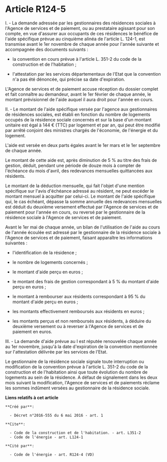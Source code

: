 # Article R124-5

I. - La demande adressée par les gestionnaires des résidences sociales à l'Agence de services et de paiement, ou au
prestataire agissant pour son compte, en vue d'assurer aux occupants de ces résidences le bénéfice de l'aide spécifique
prévue au cinquième alinéa de l'article L. 124-1, est transmise avant le 1er novembre de chaque année pour l'année suivante
et accompagnée des documents suivants :

- la convention en cours prévue à l'article L. 351-2 du code de la construction et de l'habitation ;

- l'attestation par les services départementaux de l'Etat que la convention n'a pas été dénoncée, qui précise sa date
d'expiration. 

L'Agence de services et de paiement accuse réception du dossier complet et fait connaître au demandeur, avant le 1er février
de chaque année, le montant prévisionnel de l'aide auquel il aura droit pour l'année en cours. 

II. - Le montant de l'aide spécifique versée par l'agence aux gestionnaires de résidences sociales, est établi en fonction du
nombre de logements occupés de la résidence sociale concernés et sur la base d'un montant unitaire est égal à 144 € (TTC) par
logement et par an, qui peut être modifié par arrêté conjoint des ministres chargés de l'économie, de l'énergie et du
logement. 

L'aide est versée en deux parts égales avant le 1er mars et le 1er septembre de chaque année. 

Le montant de cette aide est, après diminution de 5 % au titre des frais de gestion, déduit, pendant une période de douze
mois à compter de l'échéance du mois d'avril, des redevances mensuelles quittancées aux résidents. 

Le montant de la déduction mensuelle, qui fait l'objet d'une mention spécifique sur l'avis d'échéance adressé au résident, ne
peut excéder le montant mensuel à acquitter par celui-ci. Le montant de l'aide spécifique qui, le cas échéant, dépasse la
somme annuelle des redevances mensuelles est déduit du deuxième versement effectué par l'Agence de services et de paiement
pour l'année en cours, ou reversé par le gestionnaire de la résidence sociale à l'Agence de services et de paiement. 

Avant le 1er mai de chaque année, un bilan de l'utilisation de l'aide au cours de l'année écoulée est adressé par le
gestionnaire de la résidence sociale à l'Agence de services et de paiement, faisant apparaître les informations suivantes :

- l'identification de la résidence ;

- le nombre de logements concernés ;

- le montant d'aide perçu en euros ;

- le montant des frais de gestion correspondant à 5 % du montant d'aide perçu en euros ;

- le montant à rembourser aux résidents correspondant à 95 % du montant d'aide perçu en euros ;

- les montants effectivement remboursés aux résidents en euros ;

- les montants perçus et non remboursés aux résidents, à déduire du deuxième versement ou à reverser à l'Agence de services
et de paiement en euros. 

III. - La demande d'aide prévue au I est réputée renouvelée chaque année au 1er novembre, jusqu'à la date d'expiration de la
convention mentionnée sur l'attestation délivrée par les services de l'Etat. 

Le gestionnaire de la résidence sociale signale toute interruption ou modification de la convention prévue à l'article L.
351-2 du code de la construction et de l'habitation ainsi que toute évolution du nombre de logements au sein de la résidence.
A défaut de signalement dans les deux mois suivant la modification, l'Agence de services et de paiements réclame les sommes
indûment versées au gestionnaire de la résidence sociale.

**Liens relatifs à cet article**

	**Créé par**:

	  - Décret n°2016-555 du 6 mai 2016 - art. 1

	**Cite**:

	  - Code de la construction et de l'habitation. - art. L351-2
	  - Code de l'énergie - art. L124-1

	**Cité par**:

	  - Code de l'énergie - art. R124-4 (VD)
